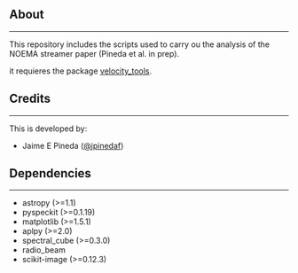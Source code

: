 About
-----
-----

This repository includes the scripts used to carry ou the analysis of the NOEMA streamer paper (Pineda et al. in prep).

it requieres the package [velocity_tools](https://github.com/jpinedaf/velocity_tools).


Credits
-------
-------

This is developed by:
* Jaime E Pineda ([@jpinedaf](http://github.com/jpinedaf))

Dependencies
------------
------------

* astropy (>=1.1)
* pyspeckit (>=0.1.19)
* matplotlib (>=1.5.1)
* aplpy (>=2.0)
* spectral_cube (>=0.3.0)
* radio_beam
* scikit-image (>=0.12.3)
